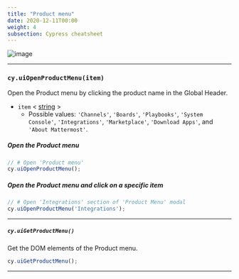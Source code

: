 ```yaml
---
title: "Product menu"
date: 2020-12-11T00:00
weight: 4
subsection: Cypress cheatsheet
---
```


![image](/contribute/webapp/e2e-cheatsheet/product-menu.png)

***

### `cy.uiOpenProductMenu(item)`
Open the Product menu by clicking the product name in the Global Header.

- `item`
< <a target="_blank" href="https://developer.mozilla.org/en-US/docs/Web/JavaScript/Data_structures#String_type">string</a> >
  - Possible values: `'Channels'`, `'Boards'`, `'Playbooks'`, `'System Console'`, `'Integrations'`, `'Marketplace'`, `'Download Apps'`, and `'About Mattermost'`.

##### Open the Product menu
```javascript
// # Open 'Product menu'
cy.uiOpenProductMenu();
```

##### Open the Product menu and click on a specific item
```javascript
// # Open 'Integrations' section of 'Product Menu' modal
cy.uiOpenProductMenu('Integrations');
```

***

##### `cy.uiGetProductMenu()`
Get the DOM elements of the Product menu.

```javascript
cy.uiGetProductMenu();
```

***
